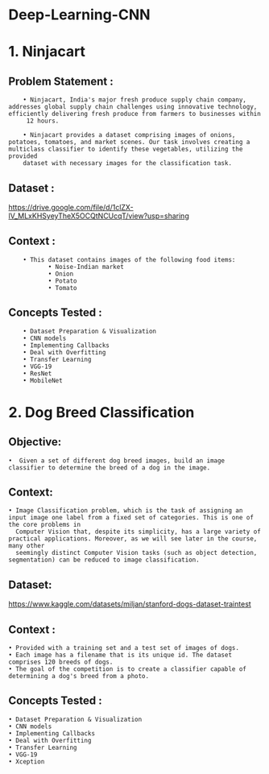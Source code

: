 # Deep-Learning-CNN

# 1. Ninjacart

## Problem Statement :
        • Ninjacart, India's major fresh produce supply chain company, addresses global supply chain challenges using innovative technology, efficiently delivering fresh produce from farmers to businesses within 
         12 hours.
        
        • Ninjacart provides a dataset comprising images of onions, potatoes, tomatoes, and market scenes. Our task involves creating a multiclass classifier to identify these vegetables, utilizing the provided 
        dataset with necessary images for the classification task.
## Dataset :
https://drive.google.com/file/d/1clZX-lV_MLxKHSyeyTheX5OCQtNCUcqT/view?usp=sharing
## Context :
        • This dataset contains images of the following food items: 
               • Noise-Indian market
               • Onion
               • Potato 
               • Tomato

## Concepts Tested :
        • Dataset Preparation & Visualization
        • CNN models
        • Implementing Callbacks
        • Deal with Overfitting
        • Transfer Learning
        • VGG-19
        • ResNet
        • MobileNet
        
# 2. Dog Breed Classification

## Objective:

    •  Given a set of different dog breed images, build an image classifier to determine the breed of a dog in the image.

## Context:

    • Image Classification problem, which is the task of assigning an input image one label from a fixed set of categories. This is one of the core problems in 
      Computer Vision that, despite its simplicity, has a large variety of practical applications. Moreover, as we will see later in the course, many other 
      seemingly distinct Computer Vision tasks (such as object detection, segmentation) can be reduced to image classification.

## Dataset:
https://www.kaggle.com/datasets/miljan/stanford-dogs-dataset-traintest

## Context :
    • Provided with a training set and a test set of images of dogs. 
    • Each image has a filename that is its unique id. The dataset comprises 120 breeds of dogs. 
    • The goal of the competition is to create a classifier capable of determining a dog's breed from a photo.
## Concepts Tested :
    • Dataset Preparation & Visualization
    • CNN models
    • Implementing Callbacks
    • Deal with Overfitting
    • Transfer Learning
    • VGG-19
    • Xception
        
